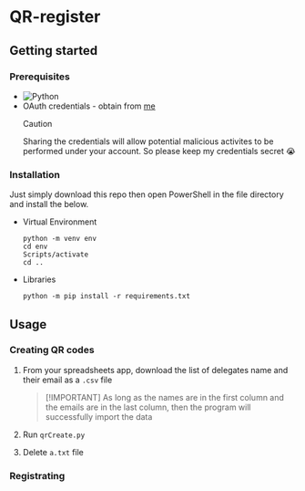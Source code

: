 # QR-register

## Getting started

### Prerequisites

* ![Python](https://img.shields.io/badge/python-3670A0?style=for-the-badge&logo=python&logoColor=ffdd54)  
* OAuth credentials - obtain from [me](ghuynh2@bisvietnam.com)
  > [!CAUTION]  
  > Sharing the credentials will allow potential malicious activites to be performed under your account. So please keep my credentials secret :sob:

### Installation

Just simply download this repo then open PowerShell in the file directory and install the below.

* Virtual Environment

    ```shell
    python -m venv env
    cd env
    Scripts/activate
    cd ..
    ```

* Libraries

    ```shell
    python -m pip install -r requirements.txt
    ```

## Usage

### Creating QR codes

1. From your spreadsheets app, download the list of delegates name and their email as a `.csv` file
    > [!IMPORTANT] As long as the names are in the first column and the emails are in the last column, then the program will successfully import the data

2. Run `qrCreate.py`

3. Delete `a.txt` file

### Registrating
